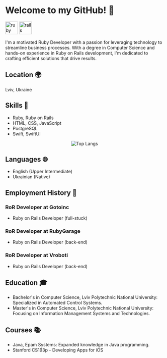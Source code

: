 # Welcome to my GitHub! 👋 

<img src="https://cdn.jsdelivr.net/gh/devicons/devicon/icons/ruby/ruby-original.svg" height="40" alt="ruby logo"  /> <img src="https://cdn.jsdelivr.net/gh/devicons/devicon/icons/rails/rails-original-wordmark.svg" height="40" alt="rails logo"  />

I'm a motivated Ruby Developer with a passion for leveraging technology to streamline business processes. With a degree in Computer Science and hands-on experience in Ruby on Rails development, I'm dedicated to crafting efficient solutions that drive results.

## Location 🌍

Lviv, Ukraine

## Skills 🚀

- Ruby, Ruby on Rails
- HTML, CSS, JavaScript
- PostgreSQL
- Swift, SwiftUI

<div align="center">
  <img src="https://github-readme-stats.vercel.app/api/top-langs/?username=vtodorchuk&layout=compact" alt="Top Langs" />
</div>

## Languages 🌐

- English (Upper Intermediate)
- Ukrainian (Native)

## Employment History 💼

### RoR Developer at Gotoinc
- Ruby on Rails Developer (full-stuck)

### RoR Developer at RubyGarage
- Ruby on Rails Developer (back-end)

### RoR Developer at Vroboti
- Ruby on Rails Developer (back-end)

## Education 🎓

- Bachelor's in Computer Science, Lviv Polytechnic National University: Specialized in Automated Control Systems.
- Master's in Computer Science, Lviv Polytechnic National University: Focusing on Information Management Systems and Technologies.

## Courses 📚

- Java, Epam Systems: Expanded knowledge in Java programming.
- Stanford CS193p - Developing Apps for iOS
